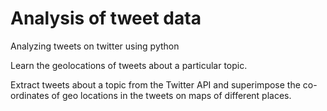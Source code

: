 # Analysis of tweet data
Analyzing tweets on twitter using python

Learn the geolocations of tweets about a particular topic.

Extract tweets about a topic from the Twitter API and superimpose the co-ordinates of geo locations in the tweets on maps of different places.


